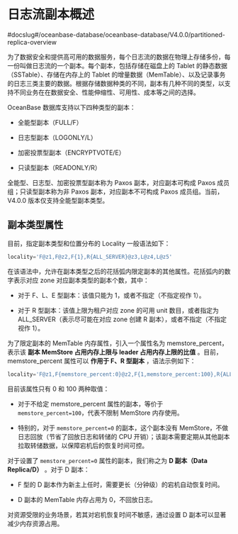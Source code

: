 # 日志流副本概述
#docslug#/oceanbase-database/oceanbase-database/V4.0.0/partitioned-replica-overview

为了数据安全和提供高可用的数据服务，每个日志流的数据在物理上存储多份，每一份叫做日志流的一个副本。每个副本，包括存储在磁盘上的 Tablet 的静态数据（SSTable）、存储在内存上的 Tablet 的增量数据（MemTable）、以及记录事务的日志三类主要的数据。根据存储数据种类的不同，副本有几种不同的类型，以支持不同业务在在数据安全、性能伸缩性、可用性、成本等之间的选择。

OceanBase 数据库支持以下四种类型的副本：

* 全能型副本（FULL/F）

* 日志型副本（LOGONLY/L）

* 加密投票型副本（ENCRYPTVOTE/E）

* 只读型副本（READONLY/R）

全能型、日志型、加密投票型副本称为 Paxos 副本，对应副本可构成 Paxos 成员组；只读型副本称为非 Paxos 副本，对应副本不可构成 Paxos 成员组。当前，V4.0.0 版本仅支持全能型副本类型。

## 副本类型属性

目前，指定副本类型和位置分布的 Locality 一般语法如下：

```sql
locality='F@z1,F@z2,F{1},R{ALL_SERVER}@z3,L@z4,L@z5'
```

在该语法中，允许在副本类型之后的花括弧内限定副本的其他属性。花括弧内的数字表示对应 zone 对应副本类型的副本个数，其中：

* 对于 F、L、E 型副本：该值只能为 1，或者不指定（不指定视作 1）。

* 对于 R 型副本：该值上限为租户对应 zone 的可用 unit 数目，或者指定为 ALL_SERVER（表示尽可能在对应 zone 创建 R 副本），或者不指定（不指定视作 1）。

为了限定副本的 MemTable 内存属性，引入一个属性名为 memstore_percent，表示该 **副本 MemStore 占用内存上限与 leader 占用内存上限的比值** 。目前，memstore_percent 属性可以 **作用于 F、R 型副本** ，语法示例如下：

```sql
locality='F@z1,F{memstore_percent:0}@z2,F{1,memstore_percent:100},R{ALL_SERVER}@z3,L@z4,L@z5'
```

目前该属性只有 0 和 100 两种取值：

* 对于不给定 memstore_percent 属性的副本，等价于 `memstore_percent=100`，代表不限制 MemStore 内存使用。

* 特别的，对于 `memstore_percent=0` 的副本，这个副本没有 MemStore，不做日志回放（节省了回放日志和转储的 CPU 开销）；该副本需要定期从其他副本拉取转储数据，以保障宕机后的恢复时间可控。

对于设置了 `memstore_percent=0` 属性的副本，我们称之为 **D 副本（Data Replica/D）** 。对于 D 副本：

* F 型的 D 副本作为新主上任时，需要更长（分钟级）的宕机自动恢复时间。

* D 副本的 MemTable 内存占用为 0，不回放日志。

对资源受限的业务场景，若其对宕机恢复时间不敏感，通过设置 D 副本可以显著减少内存资源占用。

